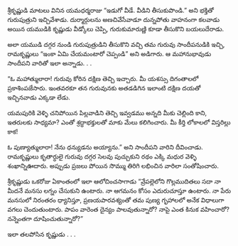 ﻿శ్రీకృష్ణుడి మాటలు వినిన యమధర్మరాజు “ఇడుగో వీడే. వీడిని తీసుకుపొండి.” అని భక్తితో గురుపుత్రుని ఇచ్చివేశాడు. దుర్మార్గులను అణచివేసేవాడూ దున్నపోతు వాహనంగా కలవాడు అయిన యముడికి కృష్ణుడు వీడ్కోలు చెప్పి, గురుకుమారుణ్ణి కూడా తీసుకొని బయలుదేరాడు. 

అలా యముడి దగ్గర నుండి గురుపుత్రుడిని తీసుకొని వచ్చి తమ గురువు సాందీపనుడికి ఇచ్చి, రామకృష్ణులు “ఇంకా ఏమి చేయమంటారో చెప్పండి” అని అడిగారు. ఆ మహానుభావుడు సాందీపని వారితో ఇలా అన్నాడు. . . 

“ఓ మహాత్ములారా! గురువు కోరిన దక్షిణ తెచ్చి ఇచ్చారు. మీ యశస్సు దిగంతాలలో ప్రకాశింపజేసారు. ఇంతవరకూ తన గురువునకు అతడడిగిన ఇలాంటి దక్షిణ దయతో ఇచ్చినవాడు ఎక్కడా లేడు. 

యమపురికి వెళ్ళి చనిపోయిన పిల్లవాడిని తెచ్చి ఇవ్వడము అన్నది మీకు చెల్లింది కాని, ఇతరులకు సాధ్యమా? ఎంతో శ్రద్ధాభక్తులతో మాకు మేలు కలిగించారు. మీ కీర్తి లోకాలలో విస్తరిల్లు కాక! 

ఓ పుణ్యాత్ములారా! నేను ధన్యుడను అయ్యాను.” అని సాందీపని వారిని దీవించాడు. రామకృష్ణులు కృతార్ధులై గురువు దగ్గర సెలవు పుచ్చుకుని రథం ఎక్కి మధుర వెళ్ళి శంఖాన్నిఊదారు. అప్పుడు ప్రజలు పోయిన సొమ్ము తిరిగి లభించిన వారిలా సంతోషించారు. 

శ్రీకృష్ణుడు ఒకరోజు ఏకాంతంలో ఇలా ఆలోచించసాగాడు “వ్రేపల్లెలోని గొల్లముదితలు సదా నా మీదనే మనసు లగ్నం చేసుకుని ఉంటారు. నా ఆగమనం కోసం ఎదురుచూస్తూ ఉంటారు. నా పేరు మనసులో నిరంతరం ధ్యానిస్తూ, ప్రణయపారవశ్యంతో తమ పుణ్య గృహాలలో అనేక విధాలుగా వగలు చెందుతుంటారు. పాపం వారెంత దైన్యం పాలవుతున్నారో? నాపై ఎంత కినుక వహించారో? నన్నెంతగా దూషించుతున్నారో?” 

ఇలా తలపోసిన కృష్ణుడు . . . 

